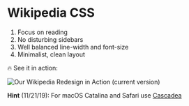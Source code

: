 # Wikipedia CSS

1. Focus on reading
2. No disturbing sidebars
3. Well balanced line-width and font-size
4. Minimalist, clean layout

🔥 See it in action:

![Our Wikipedia Redesign in Action (current version)](https://github.com/mnbucher/wikipedia-redesign/blob/master/screenshot.png)

**Hint** (11/21/19): For macOS Catalina and Safari use [Cascadea](https://cascadea.app)
